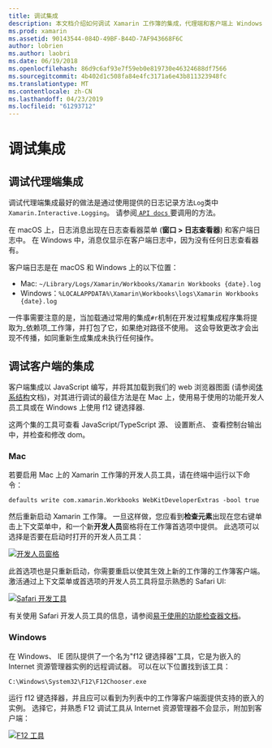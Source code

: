 ```yaml
---
title: 调试集成
description: 本文档介绍如何调试 Xamarin 工作簿的集成，代理端和客户端上 Windows 和 mac
ms.prod: xamarin
ms.assetid: 90143544-084D-49BF-B44D-7AF943668F6C
author: lobrien
ms.author: laobri
ms.date: 06/19/2018
ms.openlocfilehash: 86d9c6af93e7f59eb0e819730e46324688df7566
ms.sourcegitcommit: 4b402d1c508fa84e4fc3171a6e43b811323948fc
ms.translationtype: MT
ms.contentlocale: zh-CN
ms.lasthandoff: 04/23/2019
ms.locfileid: "61293712"
---
```

# <a name="debugging-integrations"></a>调试集成

## <a name="debugging-agent-side-integrations"></a>调试代理端集成

调试代理端集成最好的做法是通过使用提供的日志记录方法`Log`类中`Xamarin.Interactive.Logging`。 请参阅[ `API docs` ](https://developer.xamarin.com/api/type/Xamarin.Interactive.Logging.Log/)要调用的方法。

在 macOS 上，日志消息出现在日志查看器菜单 (**窗口 > 日志查看器**) 和客户端日志中。 在 Windows 中，消息仅显示在客户端日志中，因为没有任何日志查看器有。

客户端日志是在 macOS 和 Windows 上的以下位置：

- Mac: `~/Library/Logs/Xamarin/Workbooks/Xamarin Workbooks {date}.log`
- Windows：`%LOCALAPPDATA%\Xamarin\Workbooks\logs\Xamarin Workbooks {date}.log`

一件事需要注意的是，当加载通过常用的集成`#r`机制在开发过程集成程序集将提取为_依赖项_工作簿，并打包了它，如果绝对路径不使用。 这会导致更改才会出现不传播，如同重新生成集成未执行任何操作。

## <a name="debugging-client-side-integrations"></a>调试客户端的集成

客户端集成以 JavaScript 编写，并将其加载到我们的 web 浏览器图面 (请参阅[体系结构](~/tools/workbooks/sdk/architecture.md)文档)，对其进行调试的最佳方法是在 Mac 上，使用易于使用的功能开发人员工具或在 Windows 上使用 f12 键选择器.

这两个集的工具可查看 JavaScript/TypeScript 源、 设置断点、 查看控制台输出中，并检查和修改 dom。

### <a name="mac"></a>Mac

若要启用 Mac 上的 Xamarin 工作簿的开发人员工具，请在终端中运行以下命令：

```shell
defaults write com.xamarin.Workbooks WebKitDeveloperExtras -bool true
```

然后重新启动 Xamarin 工作簿。 一旦这样做，您应看到**检查元素**出现在您右键单击上下文菜单中，和一个新**开发人员**窗格将在工作簿首选项中提供。 此选项可以选择是否要在启动时打开的开发人员工具：

[![开发人员窗格](debugging-images/developer-pane-small.png)](debugging-images/developer-pane.png#lightbox)

此首选项也是只重新启动，你需要重启以使其生效上新的工作簿的工作簿客户端。 激活通过上下文菜单或首选项的开发人员工具将显示熟悉的 Safari UI:

[![Safari 开发工具](debugging-images/mac-dev-tools.png)](debugging-images/mac-dev-tools.png#lightbox)

有关使用 Safari 开发人员工具的信息，请参阅[易于使用的功能检查器文档][webkit-docs]。

### <a name="windows"></a>Windows

在 Windows、 IE 团队提供了一个名为"f12 键选择器"工具，它是为嵌入的 Internet 资源管理器实例的远程调试器。 可以在以下位置找到该工具：

```shell
C:\Windows\System32\F12\F12Chooser.exe
```

运行 f12 键选择器，并且应可以看到为列表中的工作簿客户端面提供支持的嵌入的实例。 选择它，并熟悉 F12 调试工具从 Internet 资源管理器不会显示，附加到客户端：

[![F12 工具](debugging-images/windows-dev-tools.png)](debugging-images/windows-dev-tools.png#lightbox)

[webkit-docs]: https://trac.webkit.org/wiki/WebInspector
